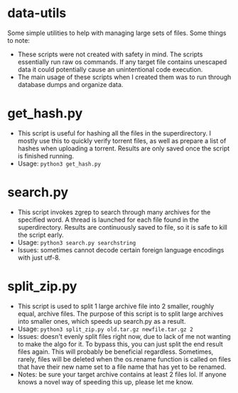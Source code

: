 # data-utils
Some simple utilities to help with managing large sets of files.
Some things to note:
- These scripts were not created with safety in mind. The scripts essentially run raw os commands. If any target file contains unescaped data it could potentially cause an unintentional code execution.
- The main usage of these scripts when I created them was to run through database dumps and organize data.

# get_hash.py
- This script is useful for hashing all the files in the superdirectory. I mostly use this to quickly verify torrent files, as well as prepare a list of hashes when uploading a torrent. Results are only saved once the script is finished running.
- Usage: ``python3 get_hash.py``

# search.py
- This script invokes zgrep to search through many archives for the specified word. A thread is launched for each file found in the superdirectory. Results are continuously saved to file, so it is safe to kill the script early.
- Usage: ``python3 search.py searchstring``
- Issues: sometimes cannot decode certain foreign language encodings with just utf-8.

# split_zip.py
- This script is used to split 1 large archive file into 2 smaller, roughly equal, archive files. The purpose of this script is to split large archives into smaller ones, which speeds up search.py as a result.
- Usage: ``python3 split_zip.py old.tar.gz newfile.tar.gz 2``
- Issues: doesn't evenly split files right now, due to lack of me not wanting to make the algo for it. To bypass this, you can just split the end result files again. This will probably be beneficial regardless. Sometimes, rarely, files will be deleted when the os.rename function is called on files that have their new name set to a file name that has yet to be renamed.
- Notes: be sure your target archive contains at least 2 files lol. If anyone knows a novel way of speeding this up, please let me know.
